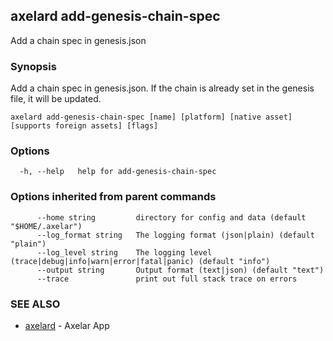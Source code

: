 ## axelard add-genesis-chain-spec

Add a chain spec in genesis.json

### Synopsis

Add a chain spec in genesis.json. If the chain is already set in the genesis file, it will be updated.

```
axelard add-genesis-chain-spec [name] [platform] [native asset] [supports foreign assets] [flags]
```

### Options

```
  -h, --help   help for add-genesis-chain-spec
```

### Options inherited from parent commands

```
      --home string         directory for config and data (default "$HOME/.axelar")
      --log_format string   The logging format (json|plain) (default "plain")
      --log_level string    The logging level (trace|debug|info|warn|error|fatal|panic) (default "info")
      --output string       Output format (text|json) (default "text")
      --trace               print out full stack trace on errors
```

### SEE ALSO

- [axelard](axelard.md)	 - Axelar App
